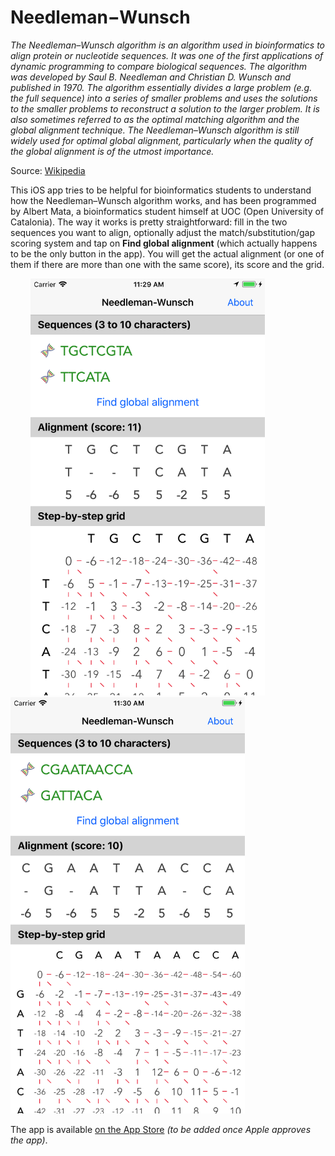 # Needleman−Wunsch

_The Needleman–Wunsch algorithm is an algorithm used in bioinformatics to align protein or nucleotide sequences. It was one of the first applications of dynamic programming to compare biological sequences. The algorithm was developed by Saul B. Needleman and Christian D. Wunsch and published in 1970. The algorithm essentially divides a large problem (e.g. the full sequence) into a series of smaller problems and uses the solutions to the smaller problems to reconstruct a solution to the larger problem. It is also sometimes referred to as the optimal matching algorithm and the global alignment technique. The Needleman–Wunsch algorithm is still widely used for optimal global alignment, particularly when the quality of the global alignment is of the utmost importance._

Source: [Wikipedia](https://en.wikipedia.org/wiki/Needleman–Wunsch_algorithm)

This iOS app tries to be helpful for bioinformatics students to understand how the Needleman–Wunsch algorithm works, and has been programmed by Albert Mata, a bioinformatics student himself at UOC (Open University of Catalonia). The way it works is pretty straightforward: fill in the two sequences you want to align, optionally adjust the match/substitution/gap scoring system and tap on __Find global alignment__ (which actually happens to be the only button in the app). You will get the actual alignment (or one of them if there are more than one with the same score), its score and the grid.

&nbsp;&nbsp;&nbsp;&nbsp;&nbsp;&nbsp;&nbsp;&nbsp;<img src="https://github.com/almata/NeedlemanWunsch/blob/master/Screenshots/Simulator%20Screen%20Shot%20-%20iPhone%208%20Plus%20-%202018-01-23%20at%2011.29.29.png" width="375" />&nbsp;&nbsp;&nbsp;&nbsp;&nbsp;&nbsp;&nbsp;&nbsp;<img src="https://github.com/almata/NeedlemanWunsch/blob/master/Screenshots/Simulator%20Screen%20Shot%20-%20iPhone%208%20Plus%20-%202018-01-23%20at%2011.30.28.png" width="375" />

The app is available [on the App Store]() _(to be added once Apple approves the app)_.